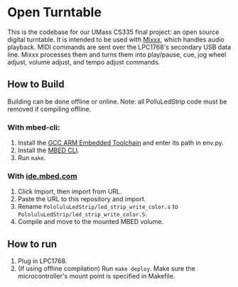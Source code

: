 # Open Turntable
This is the codebase for our UMass CS335 final project: an open source digital turntable. It is intended to be used with [Mixxx](https://mixxx.org/), which handles audio playback. MIDI commands are sent over the LPC1768's secondary USB data line. Mixxx processes them and turns them into play/pause, cue, jog wheel adjust, volume adjust, and tempo adjust commands.


## How to Build
Building can be done offline or online. Note: all PolluLedStrip code must be removed if compiling offline.
### With mbed-cli:
1. Install the [GCC ARM Embedded Toolchain](https://developer.arm.com/tools-and-software/open-source-software/developer-tools/gnu-toolchain/gnu-rm/downloads) and enter its path in env.py.
2. Install the [MBED CLI](https://os.mbed.com/docs/mbed-os/v5.15/tools/manual-installation.html).
3. Run `make`.

### With [ide.mbed.com](https://ide.mbed.com/compiler)
1. Click Import, then import from URL.
2. Paste the URL to this repository and import.
3. Rename `PololuluLedStrip/led_strip_write_color.s` to `PololuluLedStrip/led_strip_write_color.S`.
4. Compile and move to the mounted MBED volume.

## How to run
1. Plug in LPC1768.
2. (If using offline compilation) Run `make deploy`. Make sure the microcontroller's mount point is specified in Makefile.
